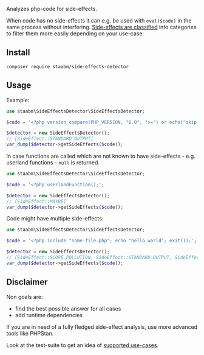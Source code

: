 Analyzes php-code for side-effects.

When code has no side-effects it can e.g. be used with `eval($code)` in the same process without interfering.
[Side-effects are classified](https://github.com/staabm/side-effects-detector/blob/main/lib/SideEffect.php) into categories to filter them more easily depending on your use-case.

## Install

`composer require staabm/side-effects-detector`

## Usage

Example:

```php
use staabm\SideEffectsDetector\SideEffectsDetector;

$code = '<?php version_compare(PHP_VERSION, "8.0", ">=") or echo("skip because attributes are only available since PHP 8.0");';

$detector = new SideEffectsDetector();
// [SideEffect::STANDARD_OUTPUT]
var_dump($detector->getSideEffects($code));
```

In case functions are called which are not known to have side-effects - e.g. userland functions - `null` is returned.

```php
use staabm\SideEffectsDetector\SideEffectsDetector;

$code = '<?php userlandFunction();';

$detector = new SideEffectsDetector();
// [SideEffect::MAYBE]
var_dump($detector->getSideEffects($code));
```

Code might have multiple side-effects:

```php
use staabm\SideEffectsDetector\SideEffectsDetector;

$code = '<?php include "some-file.php"; echo "hello world"; exit(1);';

$detector = new SideEffectsDetector();
// [SideEffect::SCOPE_POLLUTION, SideEffect::STANDARD_OUTPUT, SideEffect::PROCESS_EXIT]
var_dump($detector->getSideEffects($code));
```

## Disclaimer

Non goals are:

- find the best possible answer for all cases
- add runtime dependencies

If you are in need of a fully fledged side-effect analysis, use more advanced tools like PHPStan.

Look at the test-suite to get an idea of [supported use-cases](https://github.com/staabm/side-effects-detector/blob/main/tests/SideEffectsDetectorTest.php).
